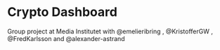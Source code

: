 
# Crypto Dashboard
Group project at Media Institutet with @emelieribring , @KristofferGW , @FredKarlsson and @alexander-astrand
